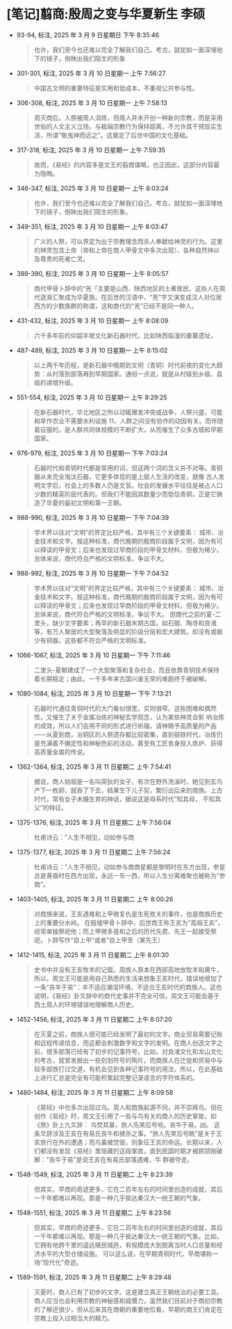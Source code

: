# [笔记]翦商:殷周之变与华夏新生 李硕


-   93-94, 标注, 2025 年 3 月 9 日星期日 下午 8:35:46

    > 也许，我们至今也还难以完全了解我们自己。考古，就犹如一面深埋地下的镜子，倒映出我们陌生的形象

-   301-301, 标注, 2025 年 3 月 10 日星期一 上午 7:56:27

    > 中国古文明的重要特征是实用和低成本，不重视公共参与性。

-   306-308, 标注, 2025 年 3 月 10 日星期一 上午 7:58:13

    > 周灭商后，人祭被周人消除，但周人并未开创一种新的宗教，而是采用世俗的人文主义立场，与极端宗教行为保持距离，不允许其干预现实生活，所谓“敬鬼神而远之”。这奠定了后世中国的文化基础。

-   317-318, 标注, 2025 年 3 月 10 日星期一 上午 7:59:35

    > 故而，《易经》的内容多是文王的翦商谋略，也正因此，这部分内容最为隐晦。

-   346-347, 标注, 2025 年 3 月 10 日星期一 上午 8:03:24

    > 也许，我们至今也还难以完全了解我们自己。考古，就犹如一面深埋地下的镜子，倒映出我们陌生的形象。

-   349-351, 标注, 2025 年 3 月 10 日星期一 上午 8:03:47

    > 广义的人祭，可以界定为出于宗教理念而杀人奉献给神灵的行为。这里的神灵包含上帝（帝和上帝在商人甲骨文中多次出现）、各种自然神以及尊贵的死者亡灵。

-   389-390, 标注, 2025 年 3 月 10 日星期一 上午 8:05:57

    > 商代甲骨卜辞中的“羌「主要是山西、陕西地区的土著居民，这些人在周代逐渐汇聚成为华夏族。在后世的汉语中，“羌”字又演变成汉人对位居西方的少数族群的称谓，这和商代的“羌”已经不是同一种人。

-   431-432, 标注, 2025 年 3 月 10 日星期一 上午 8:08:09

    > 六千多年前的仰韶半坡文化新石器时代，比如陕西临潼的姜寨遗址，

-   487-489, 标注, 2025 年 3 月 10 日星期一 上午 8:15:02

    > 以上两千年历程，是新石器中晚期到文明（青铜）时代前夜的变化大趋势：从村落到部落再到早期国家。通俗一点说，就是从村级到乡级、县级的递增升级。

-   551-554, 标注, 2025 年 3 月 10 日星期一 上午 8:29:25

    > 在新石器时代，华北地区之所以动辄爆发冲突或战争，人祭兴盛，可能和旱作农业不需要水利设施 11、人群之间没有协作的动因有关。而伴随着征服的，是人群共同体规模的不断扩大，从而催生了众多古城和早期国家。

-   976-979, 标注, 2025 年 3 月 10 日星期一 下午 7:03:24

    > 石器时代和青铜时代都是常用的词，但这两个词的含义并不对等。青铜器从未完全淘汰石器，它更多体现的是上层人生活的改变，就像 古人发明文字后，社会上的多数人仍是文盲。社会的发展水平往往是被占人口少数的精英阶层代表的。但我们不能因其数量少而低估青铜，正是它铸造了华夏的最初文明和第一王朝。

-   988-990, 标注, 2025 年 3 月 10 日星期一 下午 7:04:39

    > 学术界以往对“文明”的界定比较严格，其中有三个关键要素： 城市、冶金技术和文字。按这种标准，商代晚期的殷商阶段属于文明，因为有可以释读的甲骨文；后来也发现过早商阶段的甲骨文材料，但极为稀少。总体来说，商代符合严格的文明标准，争议不大。

-   988-992, 标注, 2025 年 3 月 10 日星期一 下午 7:04:52

    > 学术界以往对“文明”的界定比较严格，其中有三个关键要素： 城市、冶金技术和文字。按这种标准，商代晚期的殷商阶段属于文明，因为有可以释读的甲骨文；后来也发现过早商阶段的甲骨文材料，但极为稀少。总体来说，商代符合严格的文明标准，争议不大。 但商代之前的夏-二里头，缺少文字要素；再早的新石器末期古国，如石御、陶寺和良渚等，有万人聚居的大型聚落及明显的阶级分层和宏大建筑，却没有或极少有铜器。这些都不符合严格的文明标准。

-   1066-1067, 标注, 2025 年 3 月 10 日星期一 下午 7:11:46

    > 二里头-夏朝建成了一个大型聚落和复杂社会，而且依靠青铜技术保持着长期稳定；由此，一千多年来古国兴废无常的难题终于被破解。

-   1080-1084, 标注, 2025 年 3 月 10 日星期一 下午 7:13:21

    > 石器时代通往青铜时代的大门看似很宽，实则很窄。这些困难和偶然性，又催生了关于金属冶炼的神秘玄学观念，认为某些神灵会影 响冶炼的成效，所以人们会用不同的形式进行祈福，请神赐予高质量的产品——从夏到商，冶铜区的人祭遗存都比较密集，直到钢铁时代，冶炼仍是充满着不确定性和神秘色彩的活动，甚至有工匠舍身投入炼炉、获得高质量金属的传说。

-   1362-1364, 标注, 2025 年 3 月 11 日星期二 上午 7:54:41

    > 据说，商人始祖是一名叫简狄的女子，有次在野外洗澡时，她见到玄鸟产下一枚卵，就吞了下去，结果生下儿子契，繁衍出后来的商族。上古时代，常有女子未婚生育的神话，据说这是母系时代“知其母， 不知其父”的特征。

-   1375-1376, 标注, 2025 年 3 月 11 日星期二 上午 7:56:04

    > 杜甫诗云：“人生不相见，动如参与商

-   1375-1377, 标注, 2025 年 3 月 11 日星期二 上午 7:56:24

    > 杜甫诗云：“人生不相见，动如参与商商星都是黎明时在东方出现，参星总是黄昏时在西方出现，永远一东一西，所以人生分离难聚也被称为“参商”。

-   1403-1405, 标注, 2025 年 3 月 11 日星期二 上午 8:00:26

    > 对商族来说，王亥遇难和上甲微复仇是生死攸关的事件，也是商族历史上的重要分水岭。 在殷墟甲骨卜辞中，后世商王称王亥为“高祖王亥”，经常单独祭祀他；而上甲微多是和之后的历代先君、先王一起接受祭祀，卜辞写作“自上甲”或者“自上甲至（某先王）

-   1412-1415, 标注, 2025 年 3 月 11 日星期二 上午 8:01:30

    > 史书中并没有王亥牧羊的记载。周族人原本在西部高地放牧羊和黄牛，所以，周文王可能是用自己熟悉的生活来想象王亥时代，错误地增加了一条“丧羊于易”：羊不适应潮湿环境，不适合王亥时代的商族人。这也说明，《易经》卦爻辞中的商代史事并不完全可信，周文王可能会基于西土周人的环境错误地理解商人历史。

-   1452-1456, 标注, 2025 年 3 月 11 日星期二 上午 8:07:20

    > 在灭夏之前，商族人很可能已经发明了最初的文字。商业贸易需要记账和远程传递信息，而这都会刺激数字和文字的发明。在商人创造文字之前，很多部落已经有了初步的记事符号，比如，对良渚文化和龙山文化的考古，就曾发掘出一些刻划符号的陶片。而商族人在迁徙和贸易中与较多部族打过交道，有机会见到各种记事符号的用法，所以，在此基础上进行汇总是完全有可能积累起完整记录语言的字符体系的。

-   1480-1484, 标注, 2025 年 3 月 11 日星期二 上午 8:09:58

    > 《易经》中也多次出现过鸟。周人和商族起源不同，并不崇拜鸟，但在创作《易经》时，周文王引用了一些与鸟有关的商人的历史掌故，如《旅》卦上九爻辞： 鸟焚其巢，旅人先笑后号啖。丧牛于易。凶。 这条爻辞涉及王亥在有易氏丧牛和被杀之事。“旅人先笑后号眺”是关于王亥旅行在外的遭遇；而鸟巢被焚毁，则象征王亥的命运。长期以来，人们都没有发现《易经》里隐藏的这段掌故，直到民国时期才被顾颉刚破解：“丧牛于易”是说王亥在有易氏部落遇难，牛 群被夺走。

-   1548-1549, 标注, 2025 年 3 月 11 日星期二 上午 8:23:39

    > 但其实，早商的奇迹更多，它在二百年左右的时间里创造的成就，其后一千年都难以再现。那是一种几乎抵达秦汉大一统王朝的气象。

-   1548-1551, 标注, 2025 年 3 月 11 日星期二 上午 8:23:56

    > 但其实，早商的奇迹更多，它在二百年左右的时间里创造的成就，其后一千年都难以再现。那是一种几乎抵达秦汉大一统王朝的气象。比如，它拥有地跨千里的遥远殖民城邑，有规模庞大到脱离当时人口总量和经济水平的大型仓储设施。 可以这么说，在早期青铜时代，早商堪称一场“现代化”奇迹。

-   1589-1591, 标注, 2025 年 3 月 11 日星期二 上午 8:29:48

    > 灭夏时，商人已有了初步的文字。这是建立真正王朝统治的必要工具。商人应当也会利用宗教的神秘感和威慑力，虽然我们目前对于商初宗教的了解还很少，但从后来其在商朝的重要地位看，早期的商王们肯定在宗教上投入过相当大的精力。


